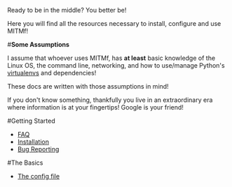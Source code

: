 Ready to be in the middle? You better be!

Here you will find all the resources necessary to install, configure and use MITMf!

#**Some Assumptions**

I assume that whoever uses MITMf, has **at least** basic knowledge of the Linux OS, the command line, networking, and how to use/manage Python's [virtualenvs](http://docs.python-guide.org/en/latest/dev/virtualenvs/) and dependencies!

These docs are written with those assumptions in mind! 

If you don't know something, thankfully you live in an extraordinary era where information is at your fingertips! Google is your friend!

#Getting Started
- [FAQ](https://github.com/byt3bl33d3r/MITMf/wiki/FAQ)
- [Installation](https://github.com/byt3bl33d3r/MITMf/wiki/Installation)
- [Bug Reporting](https://github.com/byt3bl33d3r/MITMf/wiki/Reporting-a-bug)

#The Basics
- [The config file](https://github.com/byt3bl33d3r/MITMf/wiki/The-configuration-file)